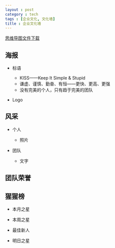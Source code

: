 ```yaml
---
layout : post
category : tech
tags : [企业文化, 文化墙]
title : 企业文化墙
---
```

[思维导图文件下载](https://docs.google.com/file/d/0B1DrsqrLRzeIa0M4aXZjUVRMUW8/edit?usp=sharing)

## 海报


- 标语

    - KISS——Keep It Simple & Stupid
    - 谦虚、谨慎、勤奋、有恒——更快、更高、更强
    - 没有完美的个人，只有趋于完美的团队

- Logo


## 风采


- 个人

    - 照片

- 团队

    - 文字

## 团队荣誉


## 猩猩榜


- 本月之星


- 本周之星


- 最佳新人


- 明日之星
